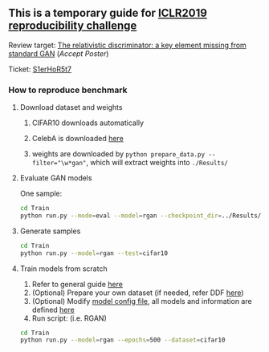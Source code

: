 ## This is a temporary guide for [ICLR2019 reproducibility challenge](https://reproducibility-challenge.github.io/iclr_2019/)

Review target: [The relativistic discriminator: a key element missing from standard GAN](https://openreview.net/forum?id=S1erHoR5t7) (*Accept Poster*)

Ticket: [S1erHoR5t7](https://github.com/reproducibility-challenge/iclr_2019/issues/10)

### How to reproduce benchmark

1. Download dataset and weights

   1. CIFAR10 downloads automatically
   2. CelebA is downloaded [here](http://mmlab.ie.cuhk.edu.hk/projects/CelebA.html)

   3. weights are downloaded by `python prepare_data.py --filter="\w*gan"`, which will extract weights into `./Results/`

2. Evaluate GAN models

   One sample:
   ```bash
   cd Train
   python run.py --mode=eval --model=rgan --checkpoint_dir=../Results/rgan --epochs=500 --test=cifar10 --enable_inception_score --enable_fid
   ```
   
3. Generate samples

   ```bash
   cd Train
   python run.py --model=rgan --test=cifar10
   ```

4. Train models from scratch

    1. Refer to general guide [here](./README.md)
    2. (Optional) Prepare your own dataset (if needed, refer DDF [here](./Data/README.md))
    3. (Optional) Modify [model config file](./Train/parameters/rgan.yaml), all models and information are defined [here](./VSR/Models/Gan.py)
    4. Run script: (i.e. RGAN)
    ```bash
    cd Train
    python run.py --model=rgan --epochs=500 --dataset=cifar10
    ```